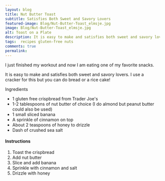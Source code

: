 ```yaml
---
layout: blog
title: Nut Butter Toast
subtitle: Satisfies Both Sweet and Savory Lovers
featured-image: Blog/Nut-Butter-Toast_elmsje.jpg
image: Blog/Nut-Butter-Toast_elmsje.jpg
alt: Toast on a Plate
description: It is easy to make and satisfies both sweet and savory lovers. I use a cracker for this but you can do bread or a rice cake!
tags:  recipes gluten-free nuts
comments: true
permalink:
---
```

I just finished my workout and now I am eating one of my favorite snacks.

It is easy to make and satisfies both sweet and savory lovers. I use a cracker for this but you can do bread or a rice cake!

Ingredients

* 1 gluten free crispbread from Trader Joe's
* 1-2 tablespoons of nut butter of choice (I do almond but peanut butter could also be used)
* 1 small sliced banana
* A sprinkle of cinnamon on top
* About 2 teaspoons of honey to drizzle
* Dash of crushed sea salt



#### Instructions
1. Toast the crispbread
2. Add nut butter
3. Slice and add banana
4. Sprinkle with cinnamon and salt
5. Drizzle with honey
